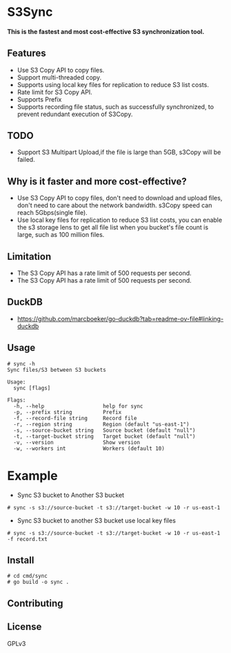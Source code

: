 # S3Sync

#### This is the fastest and most cost-effective S3 synchronization tool.

## Features
* Use S3 Copy API to copy files.
* Support multi-threaded copy.
* Supports using local key files for replication to reduce S3 list costs.
* Rate limit for S3 Copy API.
* Supports Prefix
* Supports recording file status, such as successfully synchronized, to prevent redundant execution of S3Copy. 

## TODO
* Support S3 Multipart Upload,if the file is large than 5GB, s3Copy will be failed.

## Why is it faster and more cost-effective?
* Use S3 Copy API to copy files, don't need to download and upload files, don't need to care about the network bandwidth. s3Copy speed can reach 5Gbps(single file).
* Use local key files for replication to reduce S3 list costs, you can enable the s3 storage lens to get all file list when you bucket's file count is large, such as 100 million files.
## Limitation
* The S3 Copy API has a rate limit of 500 requests per second.
* The S3 Copy API has a rate limit of 500 requests per second.

## DuckDB
* https://github.com/marcboeker/go-duckdb?tab=readme-ov-file#linking-duckdb

## Usage
```
# sync -h
Sync files/S3 between S3 buckets

Usage:
  sync [flags]

Flags:
  -h, --help                   help for sync
  -p, --prefix string          Prefix
  -f, --record-file string     Record file
  -r, --region string          Region (default "us-east-1")
  -s, --source-bucket string   Source bucket (default "null")
  -t, --target-bucket string   Target bucket (default "null")
  -v, --version                Show version
  -w, --workers int            Workers (default 10)

```

# Example
* Sync S3 bucket to Another S3 bucket
```
# sync -s s3://source-bucket -t s3://target-bucket -w 10 -r us-east-1 
```
* Sync S3 bucket to another S3 bucket use local key files
```
# sync -s s3://source-bucket -t s3://target-bucket -w 10 -r us-east-1 -f record.txt
```

## Install
```
# cd cmd/sync
# go build -o sync .
```

## Contributing

## License
GPLv3